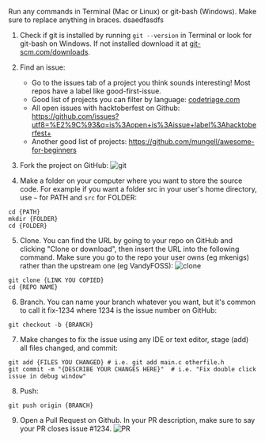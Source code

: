 Run any commands in Terminal (Mac or Linux) or git-bash (Windows). Make sure to replace anything in braces.
dsaedfasdfs
1. Check if git is installed by running `git --version` in Terminal or look for git-bash on Windows. If not installed download it at [git-scm.com/downloads]( https://git-scm.com/downloads).

2. Find an issue:
    - Go to the issues tab of a project you think sounds interesting! Most repos have a label like good-first-issue.
    - Good list of projects you can filter by language: [codetriage.com](https://codetriage.com)
    - All open issues with hacktoberfest on Github: https://github.com/issues?utf8=%E2%9C%93&q=is%3Aopen+is%3Aissue+label%3Ahacktoberfest+
    - Another good list of projects: https://github.com/mungell/awesome-for-beginners

3. Fork the project on GitHub:
![git](https://user-images.githubusercontent.com/40775676/66588842-ef87a280-eb52-11e9-85be-0570b7622119.png)

4. Make a folder on your computer where you want to store the source code. For example if you want a folder src in your user's home directory, use `~` for PATH and `src` for FOLDER:
```
cd {PATH}
mkdir {FOLDER}
cd {FOLDER}
```

5. Clone. You can find the URL by going to your repo on GitHub and clicking "Clone or download", then insert the URL into the following command. Make sure you go to the repo your user owns (eg mkenigs) rather than the upstream one (eg VandyFOSS):
![clone](https://user-images.githubusercontent.com/40775676/66590204-d7fde900-eb55-11e9-82af-a2802a9b474c.png)
```
git clone {LINK YOU COPIED}
cd {REPO NAME}
```

6. Branch. You can name your branch whatever you want, but it's common to call it fix-1234 where 1234 is the issue number on GitHub:
```
git checkout -b {BRANCH}
```

7. Make changes to fix the issue using any IDE or text editor, stage (add) all files changed, and commit:
```
git add {FILES YOU CHANGED} # i.e. git add main.c otherfile.h
git commit -m "{DESCRIBE YOUR CHANGES HERE}"  # i.e. "Fix double click issue in debug window"
```

8. Push:
```
git push origin {BRANCH}
```

9. Open a Pull Request on Github. In your PR description, make sure to say your PR closes issue #1234.
![PR](https://user-images.githubusercontent.com/40775676/66595527-bc4c1000-eb60-11e9-9c22-3544951ca059.png)
